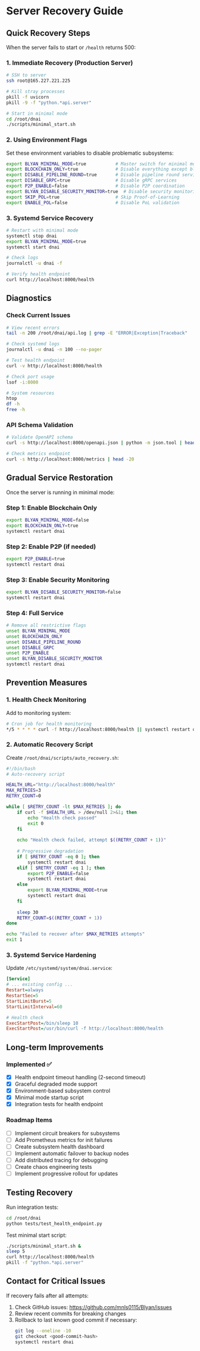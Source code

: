 # Server Recovery Guide

## Quick Recovery Steps

When the server fails to start or `/health` returns 500:

### 1. Immediate Recovery (Production Server)

```bash
# SSH to server
ssh root@165.227.221.225

# Kill stray processes
pkill -f uvicorn
pkill -9 -f "python.*api.server"

# Start in minimal mode
cd /root/dnai
./scripts/minimal_start.sh
```

### 2. Using Environment Flags

Set these environment variables to disable problematic subsystems:

```bash
export BLYAN_MINIMAL_MODE=true           # Master switch for minimal mode
export BLOCKCHAIN_ONLY=true              # Disable everything except blockchain
export DISABLE_PIPELINE_ROUND=true       # Disable pipeline round service
export DISABLE_GRPC=true                 # Disable gRPC services
export P2P_ENABLE=false                  # Disable P2P coordination
export BLYAN_DISABLE_SECURITY_MONITOR=true  # Disable security monitoring
export SKIP_POL=true                     # Skip Proof-of-Learning
export ENABLE_POL=false                  # Disable PoL validation
```

### 3. Systemd Service Recovery

```bash
# Restart with minimal mode
systemctl stop dnai
export BLYAN_MINIMAL_MODE=true
systemctl start dnai

# Check logs
journalctl -u dnai -f

# Verify health endpoint
curl http://localhost:8000/health
```

## Diagnostics

### Check Current Issues

```bash
# View recent errors
tail -n 200 /root/dnai/api.log | grep -E "ERROR|Exception|Traceback"

# Check systemd logs
journalctl -u dnai -n 100 --no-pager

# Test health endpoint
curl -v http://localhost:8000/health

# Check port usage
lsof -i:8000

# System resources
htop
df -h
free -h
```

### API Schema Validation

```bash
# Validate OpenAPI schema
curl -s http://localhost:8000/openapi.json | python -m json.tool | head -20

# Check metrics endpoint
curl -s http://localhost:8000/metrics | head -20
```

## Gradual Service Restoration

Once the server is running in minimal mode:

### Step 1: Enable Blockchain Only
```bash
export BLYAN_MINIMAL_MODE=false
export BLOCKCHAIN_ONLY=true
systemctl restart dnai
```

### Step 2: Enable P2P (if needed)
```bash
export P2P_ENABLE=true
systemctl restart dnai
```

### Step 3: Enable Security Monitoring
```bash
export BLYAN_DISABLE_SECURITY_MONITOR=false
systemctl restart dnai
```

### Step 4: Full Service
```bash
# Remove all restrictive flags
unset BLYAN_MINIMAL_MODE
unset BLOCKCHAIN_ONLY
unset DISABLE_PIPELINE_ROUND
unset DISABLE_GRPC
unset P2P_ENABLE
unset BLYAN_DISABLE_SECURITY_MONITOR
systemctl restart dnai
```

## Prevention Measures

### 1. Health Check Monitoring

Add to monitoring system:
```bash
# Cron job for health monitoring
*/5 * * * * curl -f http://localhost:8000/health || systemctl restart dnai
```

### 2. Automatic Recovery Script

Create `/root/dnai/scripts/auto_recovery.sh`:
```bash
#!/bin/bash
# Auto-recovery script

HEALTH_URL="http://localhost:8000/health"
MAX_RETRIES=3
RETRY_COUNT=0

while [ $RETRY_COUNT -lt $MAX_RETRIES ]; do
    if curl -f $HEALTH_URL > /dev/null 2>&1; then
        echo "Health check passed"
        exit 0
    fi
    
    echo "Health check failed, attempt $((RETRY_COUNT + 1))"
    
    # Progressive degradation
    if [ $RETRY_COUNT -eq 0 ]; then
        systemctl restart dnai
    elif [ $RETRY_COUNT -eq 1 ]; then
        export P2P_ENABLE=false
        systemctl restart dnai
    else
        export BLYAN_MINIMAL_MODE=true
        systemctl restart dnai
    fi
    
    sleep 30
    RETRY_COUNT=$((RETRY_COUNT + 1))
done

echo "Failed to recover after $MAX_RETRIES attempts"
exit 1
```

### 3. Systemd Service Hardening

Update `/etc/systemd/system/dnai.service`:
```ini
[Service]
# ... existing config ...
Restart=always
RestartSec=5
StartLimitBurst=5
StartLimitInterval=60

# Health check
ExecStartPost=/bin/sleep 10
ExecStartPost=/usr/bin/curl -f http://localhost:8000/health
```

## Long-term Improvements

### Implemented ✅
- [x] Health endpoint timeout handling (2-second timeout)
- [x] Graceful degraded mode support
- [x] Environment-based subsystem control
- [x] Minimal mode startup script
- [x] Integration tests for health endpoint

### Roadmap Items
- [ ] Implement circuit breakers for subsystems
- [ ] Add Prometheus metrics for init failures
- [ ] Create subsystem health dashboard
- [ ] Implement automatic failover to backup nodes
- [ ] Add distributed tracing for debugging
- [ ] Create chaos engineering tests
- [ ] Implement progressive rollout for updates

## Testing Recovery

Run integration tests:
```bash
cd /root/dnai
python tests/test_health_endpoint.py
```

Test minimal start script:
```bash
./scripts/minimal_start.sh &
sleep 5
curl http://localhost:8000/health
pkill -f "python.*api.server"
```

## Contact for Critical Issues

If recovery fails after all attempts:
1. Check GitHub issues: https://github.com/mnls0115/Blyan/issues
2. Review recent commits for breaking changes
3. Rollback to last known good commit if necessary:
   ```bash
   git log --oneline -10
   git checkout <good-commit-hash>
   systemctl restart dnai
   ```